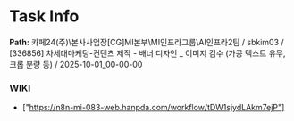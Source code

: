 # Task Info

**Path:** 카페24(주)\본사사업장\[CG]MI본부\MI인프라그룹\AI인프라2팀 / sbkim03 / [336856] 차세대마케팅-컨텐츠 제작 - 배너 디자인 _ 이미지 검수 (가공 텍스트 유무, 크롭 분량 등) / 2025-10-01_00-00-00

### WIKI
- ["https://n8n-mi-083-web.hanpda.com/workflow/tDW1sjydLAkm7ejP"]

